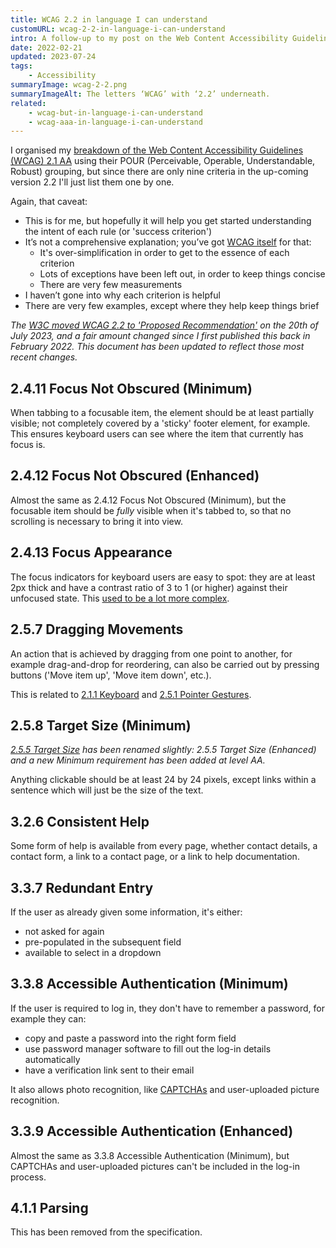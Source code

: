 ```yaml
---
title: WCAG 2.2 in language I can understand
customURL: wcag-2-2-in-language-i-can-understand
intro: A follow-up to my post on the Web Content Accessibility Guidelines 2.1, level AA; this time explaining the nine rules coming up in WCAG 2.2.
date: 2022-02-21
updated: 2023-07-24
tags:
    - Accessibility
summaryImage: wcag-2-2.png
summaryImageAlt: The letters ‘WCAG’ with ‘2.2’ underneath.
related:
    - wcag-but-in-language-i-can-understand
    - wcag-aaa-in-language-i-can-understand
---
```


I organised my [breakdown of the Web Content Accessibility Guidelines (WCAG) 2.1 AA](/blog/wcag-but-in-language-i-can-understand) using their POUR (Perceivable, Operable, Understandable, Robust) grouping, but since there are only nine criteria in the up-coming version 2.2 I'll just list them one by one.

Again, that caveat:

- This is for me, but hopefully it will help you get started understanding the intent of each rule (or 'success criterion')
- It’s not a comprehensive explanation; you’ve got [WCAG itself](https://www.w3.org/TR/WCAG22/) for that:
    - It's over-simplification in order to get to the essence of each criterion
    - Lots of exceptions have been left out, in order to keep things concise
    - There are very few measurements
- I haven’t gone into why each criterion is helpful
- There are very few examples, except where they help keep things brief

<i>The [W3C moved WCAG 2.2 to 'Proposed Recommendation'](https://www.w3.org/news/2023/web-content-accessibility-guidelines-wcag-2-2-is-a-w3c-proposed-recommendation/) on the 20th of July 2023, and a fair amount changed since I first published this back in February 2022. This document has been updated to reflect those most recent changes.</i>


## 2.4.11 Focus Not Obscured (Minimum)

When tabbing to a focusable item, the element should be at least partially visible; not completely covered by a 'sticky' footer element, for example. This ensures keyboard users can see where the item that currently has focus is.


## 2.4.12 Focus Not Obscured (Enhanced)

Almost the same as 2.4.12 Focus Not Obscured (Minimum), but the focusable item should be *fully* visible when it's tabbed to, so that no scrolling is necessary to bring it into view.


## 2.4.13 Focus Appearance

The focus indicators for keyboard users are easy to spot: they are at least 2px thick and have a contrast ratio of 3 to 1 (or higher) against their unfocused state. This [used to be a lot more complex](/blog/focus-appearance-explained).


## 2.5.7 Dragging Movements

An action that is achieved by dragging from one point to another, for example drag-and-drop for reordering, can also be carried out by pressing buttons ('Move item up', 'Move item down', etc.).

This is related to [2.1.1 Keyboard](/blog/wcag-but-in-language-i-can-understand#211-keyboard) and [2.5.1 Pointer Gestures](/blog/wcag-but-in-language-i-can-understand#251-pointer-gestures).


## 2.5.8 Target Size (Minimum)

<i>[2.5.5 Target Size](https://www.w3.org/TR/WCAG21/#target-size) has been renamed slightly: 2.5.5 Target Size (Enhanced) and a new Minimum requirement has been added at level AA.</i>

Anything clickable should be at least 24 by 24 pixels, except links within a sentence which will just be the size of the text.


## 3.2.6 Consistent Help

Some form of help is available from every page, whether contact details, a contact form, a link to a contact page, or a link to help documentation.


## 3.3.7 Redundant Entry

If the user as already given some information, it's either:

- not asked for again
- pre-populated in the subsequent field
- available to select in a dropdown


## 3.3.8 Accessible Authentication (Minimum)

If the user is required to log in, they don't have to remember a password, for example they can:

- copy and paste a password into the right form field
- use password manager software to fill out the log-in details automatically
- have a verification link sent to their email

It also allows photo recognition, like [CAPTCHAs](https://en.wikipedia.org/wiki/CAPTCHA) and user-uploaded picture recognition.


## 3.3.9 Accessible Authentication (Enhanced)

Almost the same as 3.3.8 Accessible Authentication (Minimum), but CAPTCHAs and user-uploaded pictures can't be included in the log-in process.


## 4.1.1 Parsing

This has been removed from the specification.

